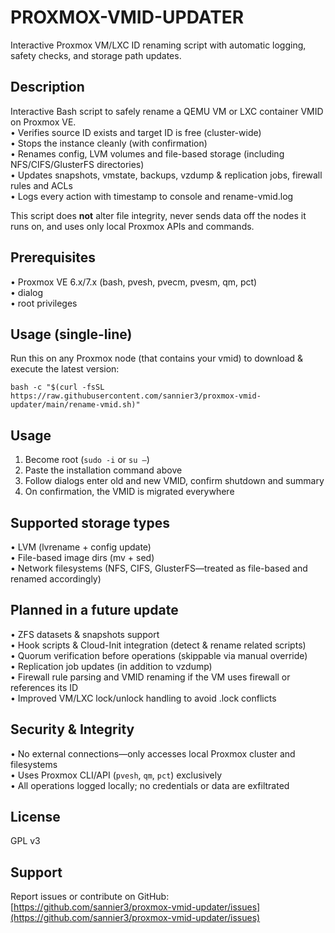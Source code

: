 # PROXMOX-VMID-UPDATER
Interactive Proxmox VM/LXC ID renaming script with automatic logging, safety checks, and storage path updates.

## Description

Interactive Bash script to safely rename a QEMU VM or LXC container VMID on Proxmox VE.  
• Verifies source ID exists and target ID is free (cluster-wide)  
• Stops the instance cleanly (with confirmation)  
• Renames config, LVM volumes and file-based storage (including NFS/CIFS/GlusterFS directories)  
• Updates snapshots, vmstate, backups, vzdump & replication jobs, firewall rules and ACLs  
• Logs every action with timestamp to console and rename-vmid.log  

This script does **not** alter file integrity, never sends data off the nodes it runs on, and uses only local Proxmox APIs and commands.

## Prerequisites

• Proxmox VE 6.x/7.x (bash, pvesh, pvecm, pvesm, qm, pct)  
• dialog  
• root privileges  

## Usage (single-line)

Run this on any Proxmox node (that contains your vmid) to download & execute the latest version:  

```
bash -c "$(curl -fsSL https://raw.githubusercontent.com/sannier3/proxmox-vmid-updater/main/rename-vmid.sh)"
```

## Usage

1. Become root (`sudo -i` or `su –`) 
2. Paste the installation command above 
3. Follow dialogs enter old and new VMID, confirm shutdown and summary  
4. On confirmation, the VMID is migrated everywhere

## Supported storage types

• LVM (lvrename + config update)  
• File-based image dirs (mv + sed)  
• Network filesystems (NFS, CIFS, GlusterFS—treated as file-based and renamed accordingly)  

## Planned in a future update

• ZFS datasets & snapshots support  
• Hook scripts & Cloud-Init integration (detect & rename related scripts)  
• Quorum verification before operations (skippable via manual override)  
• Replication job updates (in addition to vzdump)  
• Firewall rule parsing and VMID renaming if the VM uses firewall or references its ID  
• Improved VM/LXC lock/unlock handling to avoid .lock conflicts  

## Security & Integrity

• No external connections—only accesses local Proxmox cluster and filesystems  
• Uses Proxmox CLI/API (`pvesh`, `qm`, `pct`) exclusively  
• All operations logged locally; no credentials or data are exfiltrated  

## License

GPL v3

## Support

Report issues or contribute on GitHub:  
[https://github.com/sannier3/proxmox-vmid-updater/issues](https://github.com/sannier3/proxmox-vmid-updater/issues)
